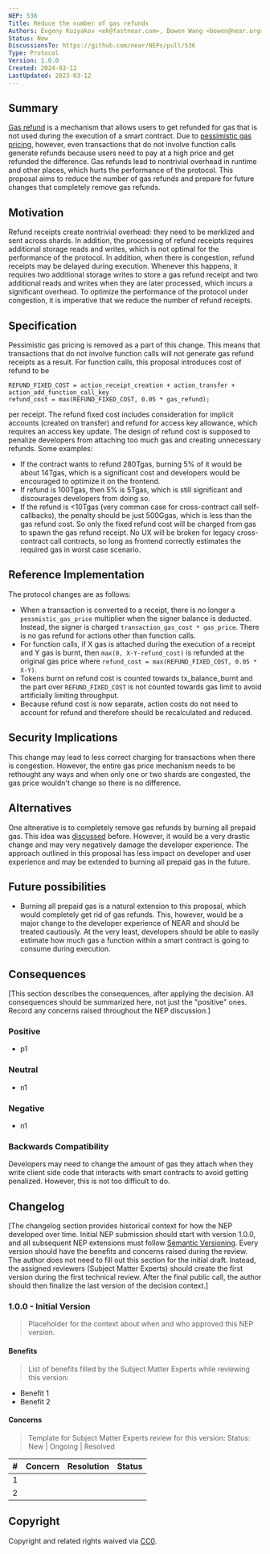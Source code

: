 ```yaml
---
NEP: 536
Title: Reduce the number of gas refunds
Authors: Evgeny Kuzyakov <ek@fastnear.com>, Bowen Wang <bowen@near.org>
Status: New
DiscussionsTo: https://github.com/near/NEPs/pull/536
Type: Protocol
Version: 1.0.0
Created: 2024-03-12
LastUpdated: 2023-03-12
---
```


## Summary

[Gas refund](https://docs.near.org/concepts/basics/transactions/gas#attach-extra-gas-get-refunded) is a mechanism that allows users to get refunded for gas that is not used during the execution of a smart contract. Due to [pessimistic gas pricing](https://docs.near.org/concepts/basics/transactions/gas-advanced#pessimistic-gas-price-inflation), however, even transactions that do not involve function calls generate refunds because users need to pay at a high price and get refunded the difference. Gas refunds lead to nontrivial overhead in runtime and other places, which hurts the performance of the protocol. This proposal aims to reduce the number of gas refunds and prepare for future changes that completely remove gas refunds.

## Motivation

Refund receipts create nontrivial overhead: they need to be merklized and sent across shards. In addition, the processing of refund receipts requires additional storage reads and writes, which is not optimal for the performance of the protocol. In addition, when there is congestion, refund receipts may be delayed during execution. Whenever this happens, it requires two additional storage writes to store a gas refund receipt and two additional reads and writes when they are later processed, which incurs a significant overhead. To optimize the performance of the protocol under congestion, it is imperative that we reduce the number of refund receipts.

## Specification

Pessimistic gas pricing is removed as a part of this change. This means that transactions that do not involve function calls will not generate gas refund receipts as a result. For function calls, this proposal introduces cost of refund to be
```
REFUND_FIXED_COST = action_receipt_creation + action_transfer + action_add_function_call_key
refund_cost = max(REFUND_FIXED_COST, 0.05 * gas_refund);
```
per receipt. The refund fixed cost includes consideration for implicit accounts (created on transfer) and refund for access key allowance, which requires an access key update. The design of refund cost is supposed to penalize developers from attaching too much gas
and creating unnecessary refunds. Some examples:
* If the contract wants to refund 280Tgas, burning 5% of it would be about 14Tgas, which is a significant cost and developers would be encouraged to optimize it on the frontend.
* If refund is 100Tgas, then 5% is 5Tgas, which is still significant and discourages developers from doing so.
* If the refund is <10Tgas (very common case for cross-contract call self-callbacks), the penalty should be just 500Ggas, which is less than the gas refund cost. So only the fixed refund cost will be charged from gas to spawn the gas refund receipt. No UX will be broken for legacy cross-contract call contracts, so long as frontend correctly estimates the required gas in worst case scenario.


## Reference Implementation

The protocol changes are as follows:
* When a transaction is converted to a receipt, there is no longer a `pessmistic_gas_price` multiplier when the signer balance is deducted. Instead, the signer is charged `transaction_gas_cost * gas_price`. There is no gas refund for actions other than function calls.
* For function calls, if X gas is attached during the execution of a receipt and Y gas is burnt, then `max(0, X-Y-refund_cost)` is refunded at the original gas price where `refund_cost = max(REFUND_FIXED_COST, 0.05 * X-Y)`.
* Tokens burnt on refund cost is counted towards tx_balance_burnt and the part over `REFUND_FIXED_COST` is not counted towards gas limit to avoid artificially limiting throughput.
* Because refund cost is now separate, action costs do not need to account for refund and therefore should be recalculated and reduced.

## Security Implications

This change may lead to less correct charging for transactions when there is congestion. However, the entire gas price mechanism needs to be rethought any ways and when only one or two shards are congested, the gas price wouldn't change so there is no difference.

## Alternatives

One altnerative is to completely remove gas refunds by burning all prepaid gas. This idea was [discussed](https://github.com/near/NEPs/issues/107) before. However, it would be a very drastic change and may very negatively damage the developer experience.
The approach outlined in this proposal has less impact on developer and user experience and may be extended to burning all prepaid gas in the future.

## Future possibilities

* Burning all prepaid gas is a natural extension to this proposal, which would completely get rid of gas refunds. This, however, would be a major change to the developer experience of NEAR and should be treated cautiously.
At the very least, developers should be able to easily estimate how much gas a function within a smart contract is going to consume during execution.

## Consequences

[This section describes the consequences, after applying the decision. All consequences should be summarized here, not just the "positive" ones. Record any concerns raised throughout the NEP discussion.]

### Positive

* p1

### Neutral

* n1

### Negative

* n1

### Backwards Compatibility

Developers may need to change the amount of gas they attach when they write client side code that interacts with smart contracts to avoid getting penalized. However, this is not too difficult to do.

## Changelog

[The changelog section provides historical context for how the NEP developed over time. Initial NEP submission should start with version 1.0.0, and all subsequent NEP extensions must follow [Semantic Versioning](https://semver.org/). Every version should have the benefits and concerns raised during the review. The author does not need to fill out this section for the initial draft. Instead, the assigned reviewers (Subject Matter Experts) should create the first version during the first technical review. After the final public call, the author should then finalize the last version of the decision context.]

### 1.0.0 - Initial Version

> Placeholder for the context about when and who approved this NEP version.

#### Benefits

> List of benefits filled by the Subject Matter Experts while reviewing this version:

* Benefit 1
* Benefit 2

#### Concerns

> Template for Subject Matter Experts review for this version:
> Status: New | Ongoing | Resolved

|   # | Concern | Resolution | Status |
| --: | :------ | :--------- | -----: |
|   1 |         |            |        |
|   2 |         |            |        |

## Copyright

Copyright and related rights waived via [CC0](https://creativecommons.org/publicdomain/zero/1.0/).
